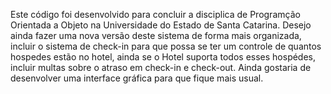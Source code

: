 Este código foi desenvolvido para concluir a disciplica de Programção Orientada a Objeto na Universidade do Estado de Santa Catarina. Desejo ainda fazer uma nova versão deste sistema de forma mais organizada, incluir o sistema de check-in para que possa se ter um controle de quantos hospedes estão no hotel, ainda se o Hotel suporta todos esses hospédes, incluir multas sobre o atraso em check-in e check-out. Ainda gostaria de desenvolver uma interface gráfica para que fique mais usual.
